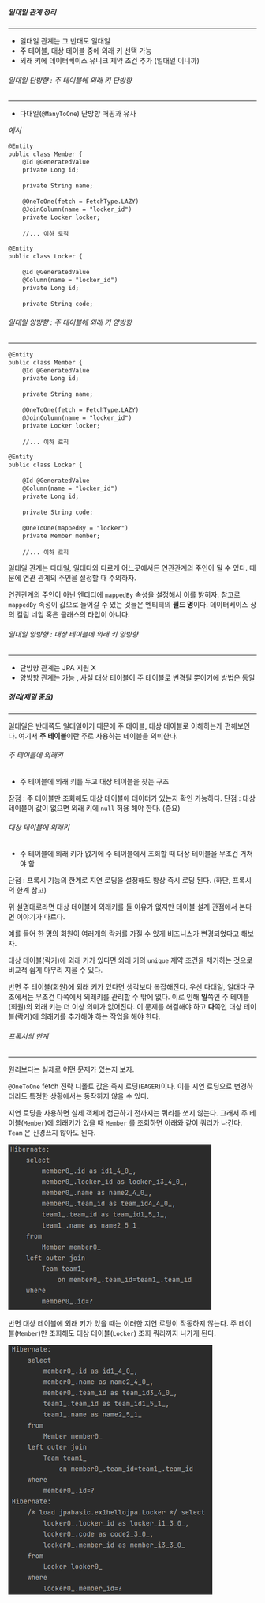 

##### 일대일 관계 정리
---

- 일대일 관계는 그 반대도 일대일
- 주 테이블, 대상 테이블 중에 외래 키 선택 가능
- 외래 키에 데이터베이스 유니크 제약 조건 추가 (일대일 이니까)


###### 일대일 단방향 : 주 테이블에 외래 키 단방향
---
- 다대일(`@ManyToOne`) 단방향 매핑과 유사


*예시*

```
@Entity  
public class Member {  
    @Id @GeneratedValue  
    private Long id;  
    
    private String name;
	
    @OneToOne(fetch = FetchType.LAZY)  
	@JoinColumn(name = "locker_id")  
	private Locker locker;

	//... 이하 로직
```


```
@Entity  
public class Locker {  
  
    @Id @GeneratedValue  
    @Column(name = "locker_id")  
    private Long id;  
    
    private String code;
```


###### 일대일 양방향 : 주 테이블에 외래 키 양방향
---


```
@Entity  
public class Member {  
    @Id @GeneratedValue  
    private Long id;  
    
    private String name;
	
    @OneToOne(fetch = FetchType.LAZY)  
	@JoinColumn(name = "locker_id")  
	private Locker locker;

	//... 이하 로직
```


```
@Entity  
public class Locker {  
  
    @Id @GeneratedValue  
    @Column(name = "locker_id")  
    private Long id;  

	private String code;

	@OneToOne(mappedBy = "locker")  
	private Member member;

	//... 이하 로직
```


일대일 관계는 다대일, 일대다와 다르게 어느곳에서든 연관관계의 주인이 될 수 있다. 때문에 연관 관계의 주인을 설정할 때 주의하자. 

연관관계의 주인이 아닌 엔티티에 `mappedBy` 속성을 설정해서 이를 밝히자. 참고로 `mappedBy` 속성이 값으로 들어갈 수 있는 것들은 엔티티의 **필드 명**이다. 데이터베이스 상의 컬럼 네임 혹은 클래스의 타입이 아니다.


###### 일대일 양방향 : 대상 테이블에 외래 키 양방향
---
- 단방향 관계는 JPA 지원 X
- 양방향 관계는 가능 , 사실 대상 테이블이 주 테이블로 변경될 뿐이기에 방법은 동일



##### 정리(제일 중요)
---

일대일은 반대쪽도 일대일이기 때문에 주 테이블, 대상 테이블로 이해하는게 편해보인다.
여기서 **주 테이블**이란 주로 사용하는 테이블을 의미한다. 

###### 주 테이블에 외래키

- 주 테이블에 외래 키를 두고 대상 테이블을 찾는 구조

장점 : 주 테이블만 조회해도 대상 테이블에 데이터가 있는지 확인 가능하다.
단점 : 대상 테이블이 값이 없으면 외래 키에 `null` 허용 해야 한다. (중요)

###### 대상 테이블에 외래키

- 주 테이블에 외래 키가 없기에 주 테이블에서 조회할 때 대상 테이블을 무조건 거쳐야 함

단점 : 프록시 기능의 한계로 지연 로딩을 설정해도 항상 즉시 로딩 된다. (하단, 프록시의 한계 참고)


위 설명대로라면 대상 테이블에 외래키를 둘 이유가 없지만 테이블 설계 관점에서 본다면 이야기가 다르다.

예를 들어 한 명의 회원이 여러개의 락커를 가질 수 있게 비즈니스가 변경되었다고 해보자.

대상 테이블(락커)에 외래 키가 있다면 외래 키의 `unique` 제약 조건을 제거하는 것으로 비교적 쉽게 마무리 지을 수 있다. 

반면 주 테이블(회원)에 외래 키가 있다면 생각보다 복잡해진다. 우선 다대일, 일대다 구조에서는 무조건 다쪽에서 외래키를 관리할 수 밖에 없다. 이로 인해  **일**쪽인 주 테이블(회원)의 외래 키는 더 이상 의미가 없어진다. 이 문제를 해결해야 하고 **다**쪽인 대상 테이블(락커)에 외래키를 추가해야 하는 작업을 해야 한다.



###### 프록시의 한계
---

원리보다는 실제로 어떤 문제가 있는지 보자. 

`@OneToOne` fetch 전략 디폴트 값은 즉시 로딩(`EAGER`)이다. 이를 지연 로딩으로 변경하더라도 특정한 상황에서는 동작하지 않을 수 있다.

지연 로딩을 사용하면 실제 객체에 접근하기 전까지는 쿼리를 쏘지 않는다. 그래서 주 테이블(`Member`)에 외래키가 있을 때 `Member` 를 조회하면 아래와 같이 쿼리가 나간다. `Team` 은 신경쓰지 않아도 된다.

![[Pasted image 20231021135039.png]](../images/Pasted%20image%2020231021135039.png)


반면 대상 테이블에 외래 키가 있을 때는 이러한 지연 로딩이 작동하지 않는다.  주 테이블(`Member`)만 조회해도 대상 테이블(`Locker`) 조회 쿼리까지 나가게 된다.


![[Pasted image 20231021142225.png]](../images/Pasted%20image%2020231021142225.png)
